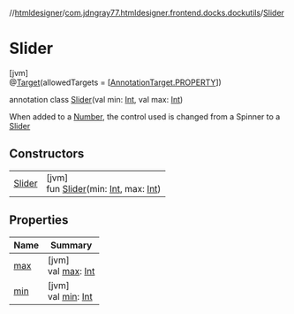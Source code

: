 //[htmldesigner](../../../index.md)/[com.jdngray77.htmldesigner.frontend.docks.dockutils](../index.md)/[Slider](index.md)

# Slider

[jvm]\
@[Target](https://kotlinlang.org/api/latest/jvm/stdlib/kotlin.annotation/-target/index.html)(allowedTargets = [[AnnotationTarget.PROPERTY](https://kotlinlang.org/api/latest/jvm/stdlib/kotlin.annotation/-annotation-target/-p-r-o-p-e-r-t-y/index.html)])

annotation class [Slider](index.md)(val min: [Int](https://kotlinlang.org/api/latest/jvm/stdlib/kotlin/-int/index.html), val max: [Int](https://kotlinlang.org/api/latest/jvm/stdlib/kotlin/-int/index.html))

When added to a [Number](https://kotlinlang.org/api/latest/jvm/stdlib/kotlin/-number/index.html), the control used is changed from a Spinner to a [Slider](index.md)

## Constructors

| | |
|---|---|
| [Slider](-slider.md) | [jvm]<br>fun [Slider](-slider.md)(min: [Int](https://kotlinlang.org/api/latest/jvm/stdlib/kotlin/-int/index.html), max: [Int](https://kotlinlang.org/api/latest/jvm/stdlib/kotlin/-int/index.html)) |

## Properties

| Name | Summary |
|---|---|
| [max](max.md) | [jvm]<br>val [max](max.md): [Int](https://kotlinlang.org/api/latest/jvm/stdlib/kotlin/-int/index.html) |
| [min](min.md) | [jvm]<br>val [min](min.md): [Int](https://kotlinlang.org/api/latest/jvm/stdlib/kotlin/-int/index.html) |

